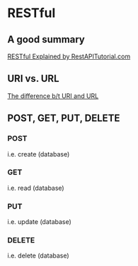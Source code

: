 # RESTful

## A good summary

[RESTful Explained by RestAPITutorial.com](http://www.restapitutorial.com/lessons/restfulresourcenaming.html)

## URI vs. URL

[The difference b/t URI and URL](https://danielmiessler.com/study/url-uri/)

## POST, GET, PUT, DELETE

### POST

i.e. create (database)

### GET

i.e. read (database)

### PUT

i.e. update (database)

### DELETE

i.e. delete (database)
